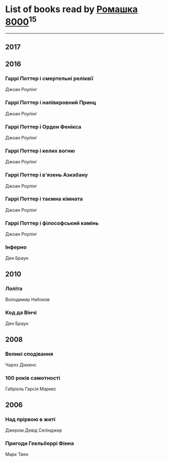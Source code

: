 # List of books read by [Ромашка 8000](https://www.facebook.com/app_scoped_user_id/1367562056650260/)<sup>15</sup>
---

## 2017




## 2016

### Гаррі Поттер і смертельні реліквії
Джоан Роулінг


### Гаррі Поттер і напівкровний Принц
Джоан Роулінг


### Гаррі Поттер і Орден Фенікса
Джоан Роулінг


### Гаррі Поттер і келих вогню
Джоан Роулінг


### Гаррі Поттер і в'язень Азкабану
Джоан Роулінг


### Гаррі Поттер і таємна кімната
Джоан Роулінг


### Гаррі Поттер і філософський камінь
Джоан Роулінг


### Інферно
Ден Браун



## 2010

### Лоліта
Володимир Набоков


### Код да Вінчі
Ден Браун



## 2008

### Великі сподівання
Чарлз Діккенс


### 100 років самотності
Габрієль Гарсія Маркес



## 2006

### Над прірвою в житі
Джером Девід Селінджер


### Пригоди Гекльберрі Фінна
Марк Твен



